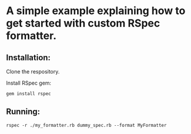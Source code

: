 # A simple example explaining how to get started with custom RSpec formatter.

## Installation:

Clone the respository.

Install RSpec gem:

	gem install rspec

## Running:

	rspec -r ./my_formatter.rb dummy_spec.rb --format MyFormatter
